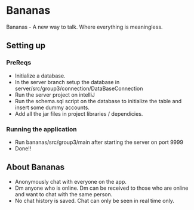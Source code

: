 # Bananas
Bananas - A new way to talk. Where everything is meaningless.

## Setting up
### PreReqs
* Initialize a database.
* In the server branch setup the database in server/src/group3/connection/DataBaseConnection
* Run the server project on intelliJ
* Run the schema.sql script on the database to initialize the table and insert some dummy accounts.
* Add all the jar files in project libraries / dependicies.
  
### Running the application
* Run bananas/src/group3/main after starting the server on port 9999
* Done!!

## About Bananas
* Anonymously chat with everyone on the app.
* Dm anyone who is online. Dm can be received to those who are online and want to chat with the same person.
* No chat history is saved. Chat can only be seen in real time only.
